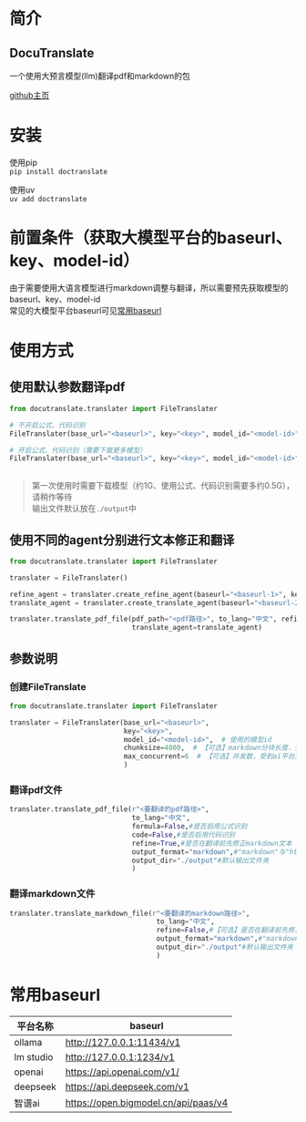 # 简介 
## DocuTranslate
一个使用大预言模型(llm)翻译pdf和markdown的包
  
[github主页](https://github.com/xunbu/docutranslate)

# 安装
使用pip  
`pip install doctranslate`  

使用uv  
`uv add doctranslate`

# 前置条件（获取大模型平台的baseurl、key、model-id）
由于需要使用大语言模型进行markdown调整与翻译，所以需要预先获取模型的baseurl、key、model-id  
常见的大模型平台baseurl可见[常用baseurl](#常用baseurl)

# 使用方式
## 使用默认参数翻译pdf

```python
from docutranslate.translater import FileTranslater

# 不开启公式、代码识别
FileTranslater(base_url="<baseurl>", key="<key>", model_id="<model-id>").translate_pdf_file("<pdf路径>", to_lang="中文")

# 开启公式、代码识别（需要下载更多模型）
FileTranslater(base_url="<baseurl>", key="<key>", model_id="<model-id>").translate_pdf_file("<pdf路径>", to_lang="中文",
                                                                                            formula=True, code=True)
```
> 第一次使用时需要下载模型（约1G、使用公式、代码识别需要多约0.5G），请稍作等待  
> 输出文件默认放在`./output`中

## 使用不同的agent分别进行文本修正和翻译

```python
from docutranslate.translater import FileTranslater

translater = FileTranslater()

refine_agent = translater.create_refine_agent(baseurl="<baseurl-1>", key="<key-1>", model_id="<model-id-1>")
translate_agent = translater.create_translate_agent(baseurl="<baseurl-2>", key="<key-2>", model_id="<model-id-2>")

translater.translate_pdf_file(pdf_path="<pdf路径>", to_lang="中文", refine_agent=refine_agent,
                              translate_agent=translate_agent)
```

## 参数说明
### 创建FileTranslate

```python
from docutranslate.translater import FileTranslater

translater = FileTranslater(base_url="<baseurl>",
                            key="<key>",
                            model_id="<model-id>",  # 使用的模型id
                            chunksize=4000,  # 【可选】markdown分块长度，分块越大效果越好，不建议超过4096
                            max_concurrent=6  # 【可选】并发数，受到ai平台并发量限制
                            )
```
### 翻译pdf文件
```python
translater.translate_pdf_file(r"<要翻译的pdf路径>",
                              to_lang="中文",
                              formula=False,#是否启用公式识别
                              code=False,#是否启用代码识别
                              refine=True,#是否在翻译前先修正markdown文本
                              output_format="markdown",#"markdown"与"html"两种输出格式
                              output_dir="./output"#默认输出文件夹
                              )
```

### 翻译markdown文件
```python
translater.translate_markdown_file(r"<要翻译的markdown路径>",
                                    to_lang="中文",
                                    refine=False,#【可选】是否在翻译前先修正markdown文本
                                    output_format="markdown",#"markdown"与"html"两种输出格式
                                    output_dir="./output"#默认输出文件夹
                                    )
```



# 常用baseurl
| 平台名称      | baseurl                              |
|-----------|--------------------------------------|
| ollama    | http://127.0.0.1:11434/v1            |
| lm studio | http://127.0.0.1:1234/v1             |
| openai    | https://api.openai.com/v1/           |
| deepseek  | https://api.deepseek.com/v1          |
| 智谱ai      | https://open.bigmodel.cn/api/paas/v4 |